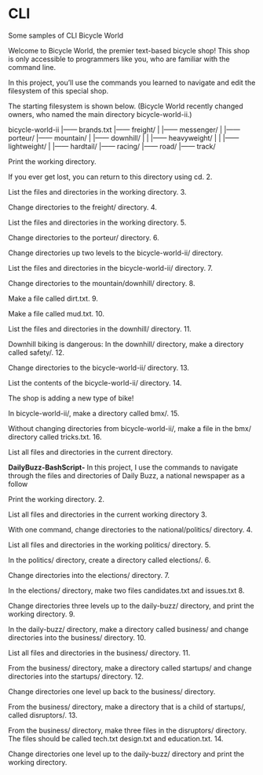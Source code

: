 # CLI
Some samples of CLI
Bicycle World

Welcome to Bicycle World, the premier text-based bicycle shop! This shop is only accessible to programmers like you, who are familiar with the command line.

In this project, you’ll use the commands you learned to navigate and edit the filesystem of this special shop.

The starting filesystem is shown below. (Bicycle World recently changed owners, who named the main directory bicycle-world-ii.)

bicycle-world-ii |—— brands.txt |—— freight/ | |—— messenger/ | |—— porteur/ |—— mountain/ | |—— downhill/ | | |—— heavyweight/ | | |—— lightweight/ | |—— hardtail/ |—— racing/ |—— road/ |—— track/

Print the working directory.

If you ever get lost, you can return to this directory using cd. 2.

List the files and directories in the working directory. 3.

Change directories to the freight/ directory. 4.

List the files and directories in the working directory. 5.

Change directories to the porteur/ directory. 6.

Change directories up two levels to the bicycle-world-ii/ directory.

List the files and directories in the bicycle-world-ii/ directory. 7.

Change directories to the mountain/downhill/ directory. 8.

Make a file called dirt.txt. 9.

Make a file called mud.txt. 10.

List the files and directories in the downhill/ directory. 11.

Downhill biking is dangerous: In the downhill/ directory, make a directory called safety/. 12.

Change directories to the bicycle-world-ii/ directory. 13.

List the contents of the bicycle-world-ii/ directory. 14.

The shop is adding a new type of bike!

In bicycle-world-ii/, make a directory called bmx/. 15.

Without changing directories from bicycle-world-ii/, make a file in the bmx/ directory called tricks.txt. 16.

List all files and directories in the current directory.


**DailyBuzz-BashScript-**
In this project, I use the commands to navigate through the files and directories of Daily Buzz, a national newspaper as a follow

Print the working directory. 2.

List all files and directories in the current working directory 3.

With one command, change directories to the national/politics/ directory. 4.

List all files and directories in the working politics/ directory. 5.

In the politics/ directory, create a directory called elections/. 6.

Change directories into the elections/ directory. 7.

In the elections/ directory, make two files candidates.txt and issues.txt 8.

Change directories three levels up to the daily-buzz/ directory, and print the working directory. 9.

In the daily-buzz/ directory, make a directory called business/ and change directories into the business/ directory. 10.

List all files and directories in the business/ directory. 11.

From the business/ directory, make a directory called startups/ and change directories into the startups/ directory. 12.

Change directories one level up back to the business/ directory.

From the business/ directory, make a directory that is a child of startups/, called disruptors/. 13.

From the business/ directory, make three files in the disruptors/ directory. The files should be called tech.txt design.txt and education.txt. 14.

Change directories one level up to the daily-buzz/ directory and print the working directory.
